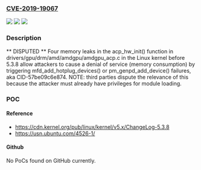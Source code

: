 ### [CVE-2019-19067](https://cve.mitre.org/cgi-bin/cvename.cgi?name=CVE-2019-19067)
![](https://img.shields.io/static/v1?label=Product&message=n%2Fa&color=blue)
![](https://img.shields.io/static/v1?label=Version&message=n%2Fa&color=blue)
![](https://img.shields.io/static/v1?label=Vulnerability&message=n%2Fa&color=brighgreen)

### Description

** DISPUTED ** Four memory leaks in the acp_hw_init() function in drivers/gpu/drm/amd/amdgpu/amdgpu_acp.c in the Linux kernel before 5.3.8 allow attackers to cause a denial of service (memory consumption) by triggering mfd_add_hotplug_devices() or pm_genpd_add_device() failures, aka CID-57be09c6e874. NOTE: third parties dispute the relevance of this because the attacker must already have privileges for module loading.

### POC

#### Reference
- https://cdn.kernel.org/pub/linux/kernel/v5.x/ChangeLog-5.3.8
- https://usn.ubuntu.com/4526-1/

#### Github
No PoCs found on GitHub currently.

